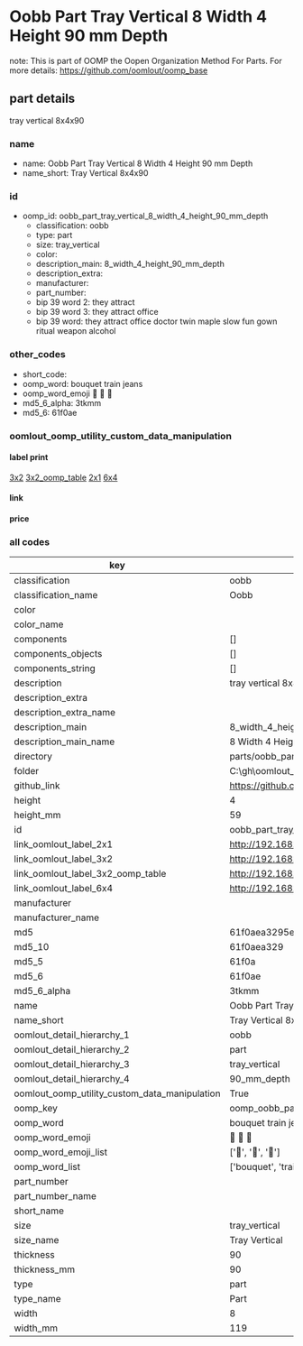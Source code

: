 # Oobb Part Tray Vertical 8 Width 4 Height 90 mm Depth  

note: This is part of OOMP the Oopen Organization Method For Parts. For more details: https://github.com/oomlout/oomp_base

##  part details
  



tray vertical 8x4x90



### name
* name: Oobb Part Tray Vertical 8 Width 4 Height 90 mm Depth
* name_short: Tray Vertical 8x4x90 
### id
* oomp_id: oobb_part_tray_vertical_8_width_4_height_90_mm_depth
  * classification: oobb
  * type: part
  * size: tray_vertical
  * color: 
  * description_main: 8_width_4_height_90_mm_depth
  * description_extra: 
  * manufacturer: 
  * part_number: 
  * bip 39 word 2: they attract
  * bip 39 word 3: they attract office
  * bip 39 word: they attract office doctor twin maple slow fun gown ritual weapon alcohol

### other_codes
* short_code: 
* oomp_word: bouquet train jeans
* oomp_word_emoji :bouquet: :train: :jeans:
* md5_6_alpha: 3tkmm
* md5_6: 61f0ae






### oomlout_oomp_utility_custom_data_manipulation
#### label print
[3x2](http://192.168.1.245:1112/?label=oomp%203tkmm)
[3x2_oomp_table](http://192.168.1.108:1112/?label=oomp%203tkmm)
[2x1](http://192.168.1.242:1112/?label=oomp%203tkmm)
[6x4](http://192.168.1.55:1112/?label=oomp%203tkmm)    

#### link

                              

#### price







### all codes 
| key | value |  
| --- | --- |  
| classification | oobb |  
| classification_name | Oobb |  
| color |  |  
| color_name |  |  
| components | [] |  
| components_objects | [] |  
| components_string | [] |  
| description | tray vertical 8x4x90 |  
| description_extra |  |  
| description_extra_name |  |  
| description_main | 8_width_4_height_90_mm_depth |  
| description_main_name | 8 Width 4 Height 90 mm Depth |  
| directory | parts/oobb_part_tray_vertical_8_width_4_height_90_mm_depth |  
| folder | C:\gh\oomlout_oobb_version_4_generated_parts\parts\oobb_part_tray_vertical_8_width_4_height_90_mm_depth |  
| github_link | https://github.com/oomlout/oomlout_oomp_part_src/tree/main/parts/oobb_part_tray_vertical_8_width_4_height_90_mm_depth |  
| height | 4 |  
| height_mm | 59 |  
| id | oobb_part_tray_vertical_8_width_4_height_90_mm_depth |  
| link_oomlout_label_2x1 | http://192.168.1.242:1112/?label=oomp%203tkmm |  
| link_oomlout_label_3x2 | http://192.168.1.245:1112/?label=oomp%203tkmm |  
| link_oomlout_label_3x2_oomp_table | http://192.168.1.108:1112/?label=oomp%203tkmm |  
| link_oomlout_label_6x4 | http://192.168.1.55:1112/?label=oomp%203tkmm |  
| manufacturer |  |  
| manufacturer_name |  |  
| md5 | 61f0aea3295e19861e75b4053303b704 |  
| md5_10 | 61f0aea329 |  
| md5_5 | 61f0a |  
| md5_6 | 61f0ae |  
| md5_6_alpha | 3tkmm |  
| name | Oobb Part Tray Vertical 8 Width 4 Height 90 mm Depth |  
| name_short | Tray Vertical 8x4x90  |  
| oomlout_detail_hierarchy_1 | oobb |  
| oomlout_detail_hierarchy_2 | part |  
| oomlout_detail_hierarchy_3 | tray_vertical |  
| oomlout_detail_hierarchy_4 | 90_mm_depth |  
| oomlout_oomp_utility_custom_data_manipulation | True |  
| oomp_key | oomp_oobb_part_tray_vertical_8_width_4_height_90_mm_depth |  
| oomp_word | bouquet train jeans |  
| oomp_word_emoji | :bouquet: :train: :jeans: |  
| oomp_word_emoji_list | [':bouquet:', ':train:', ':jeans:'] |  
| oomp_word_list | ['bouquet', 'train', 'jeans'] |  
| part_number |  |  
| part_number_name |  |  
| short_name |  |  
| size | tray_vertical |  
| size_name | Tray Vertical |  
| thickness | 90 |  
| thickness_mm | 90 |  
| type | part |  
| type_name | Part |  
| width | 8 |  
| width_mm | 119 |  
